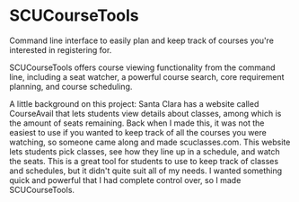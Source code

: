 # SCUCourseTools

Command line interface to easily plan and keep track of courses you're
interested in registering for.

SCUCourseTools offers course viewing functionality from the command line,
including a seat watcher, a powerful course search, core requirement
planning, and course scheduling.

A little background on this project: Santa Clara has a website called
CourseAvail that lets students view details about classes, among which is
the amount of seats remaining. Back when I made this, it was not the easiest
to use if you wanted to keep track of all the courses you were watching, so
someone came along and made scuclasses.com. This website lets students pick
classes, see how they line up in a schedule, and watch the seats. This is a
great tool for students to use to keep track of classes and schedules, but
it didn't quite suit all of my needs. I wanted something quick and powerful
that I had complete control over, so I made SCUCourseTools.
